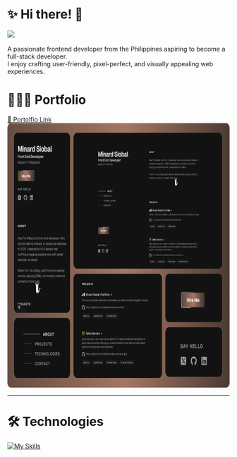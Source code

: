 # ✨ Hi there! 👋

![](https://komarev.com/ghpvc/?username=siobaldev&color=a47764)

A passionate frontend developer from the Philippines aspiring to become a full-stack developer. <br /> I enjoy crafting user-friendly, pixel-perfect, and visually appealing web experiences.

# 👨🏻‍💻 Portfolio

<div>
  <a href="https://www.linkedin.com/in/minard-siobal-dev/">
    🔗 Portolfio Link
  </a>
</div>

<img src="images/Porfolio-Bento-Grid.png" width="800px" height="600px">

---

# 🛠️ Technologies

[![My Skills](https://skillicons.dev/icons?i=nextjs,react,tailwind,js,nodejs,html,css,sass,git,figma,cs,mysql&perline=6)](https://skillicons.dev)

<!---
br0wnrecluse/br0wnrecluse is a ✨ special ✨ repository because its `README.md` (this file) appears on your GitHub profile.
You can click the Preview link to take a look at your changes.
--->
